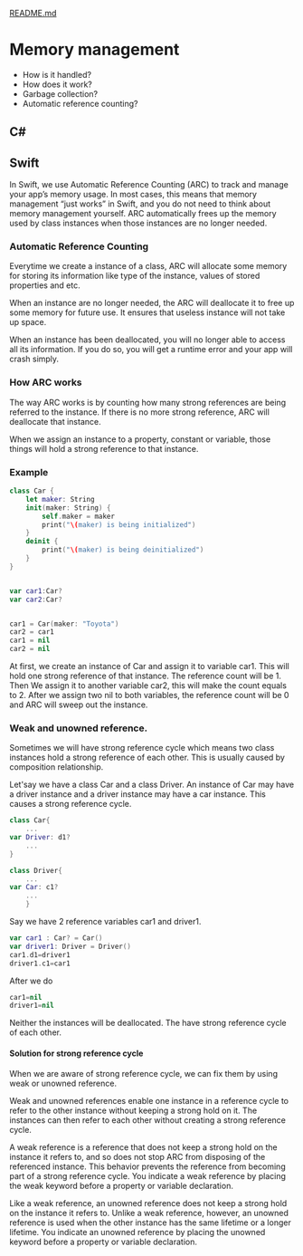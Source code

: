 [README.md](../README.md)

# Memory management
* How is it handled?
* How does it work?
* Garbage collection?
* Automatic reference counting?

## C#



## Swift
In Swift, we use Automatic Reference Counting (ARC) to track and manage your app’s memory usage. In most cases, this means that memory management “just works” in Swift, and you do not need to think about memory management yourself. ARC automatically frees up the memory used by class instances when those instances are no longer needed.

### Automatic Reference Counting
Everytime we create a instance of a class, ARC will allocate some memory for storing its information like
type of the instance, values of stored properties and etc.

When an instance are no longer needed, the ARC will deallocate it to free up some memory for future use. It ensures that
useless instance will not take up space.

When an instance has been deallocated, you will no longer able to access all its information. If you do so, you will get a runtime error and your app will crash simply.

### How ARC works
The way ARC works is by counting how many strong references are being referred to the instance. If there is no more strong
reference, ARC will deallocate that instance.

When we assign an instance to a property, constant or variable, those things will hold a strong reference to that instance.

### Example
```Swift
class Car {
    let maker: String
    init(maker: String) {
        self.maker = maker
        print("\(maker) is being initialized")
    }
    deinit {
        print("\(maker) is being deinitialized")
    }
}


var car1:Car?
var car2:Car?


car1 = Car(maker: "Toyota")
car2 = car1
car1 = nil
car2 = nil
```

At first, we create an instance of Car and assign it to variable car1. This will hold one strong reference of that instance.
The reference count will be 1. Then We assign it to another variable car2, this will make the count equals to 2.
After we assign two nil to both variables, the reference count will be 0 and ARC will sweep out the instance.

### Weak and unowned reference.
Sometimes we will have strong reference cycle which means two class instances hold a strong reference of each other.
This is usually caused by composition relationship.

Let'say we have a class Car and a class Driver. An instance of Car may have a driver instance and a driver instance
may have a car instance. This causes a strong reference cycle.

```Swift
class Car{
    ...
var Driver: d1?
    ...
}

class Driver{
    ...
var Car: c1?
    ...
    }
```

Say we have 2 reference variables car1 and driver1.

```Swift
var car1 : Car? = Car()
var driver1: Driver = Driver()
car1.d1=driver1
driver1.c1=car1
```

After we do

```Swift
car1=nil
driver1=nil
```
Neither the instances will be deallocated. The have strong reference cycle of each other.

#### Solution for strong reference cycle
When we are aware of strong reference cycle, we can fix them by using weak or unowned reference.

Weak and unowned references enable one instance in a reference cycle to refer to the other instance without keeping a strong hold on it. The instances can then refer to each other without creating a strong reference cycle.

A weak reference is a reference that does not keep a strong hold on the instance it refers to, and so does not stop ARC from disposing of the referenced instance. This behavior prevents the reference from becoming part of a strong reference cycle. You indicate a weak reference by placing the weak keyword before a property or variable declaration.

Like a weak reference, an unowned reference does not keep a strong hold on the instance it refers to. Unlike a weak reference, however, an unowned reference is used when the other instance has the same lifetime or a longer lifetime. You indicate an unowned reference by placing the unowned keyword before a property or variable declaration.
